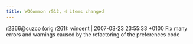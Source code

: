 ```yaml
---
title: WOCommon r512, 4 items changed
---
```


r2366@cuzco (orig r261): wincent | 2007-03-23 23:55:33 +0100 Fix many errors and warnings caused by the refactoring of the preferences code
